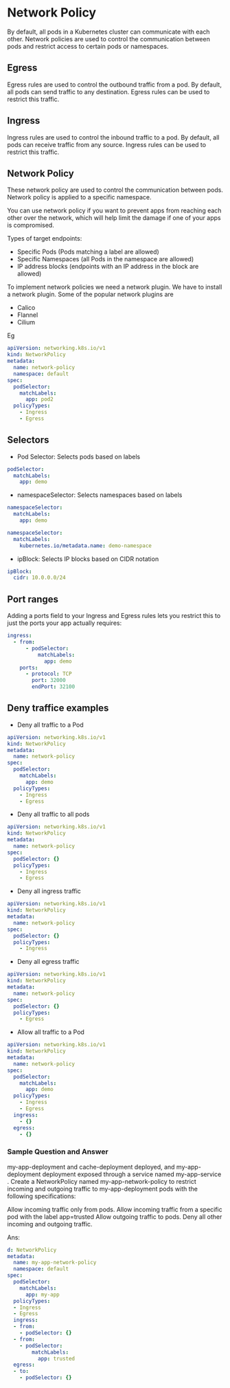 # Network Policy

By default, all pods in a Kubernetes cluster can communicate with each other. Network policies are used to control the communication between pods and restrict access to certain pods or namespaces.

## Egress

Egress rules are used to control the outbound traffic from a pod. By default, all pods can send traffic to any destination. Egress rules can be used to restrict this traffic.

## Ingress

Ingress rules are used to control the inbound traffic to a pod. By default, all pods can receive traffic from any source. Ingress rules can be used to restrict this traffic.

## Network Policy

These network policy are used to control the communication between pods. Network policy is applied to a specific namespace.

You can use network policy if you want to prevent apps from reaching each other over the network, which will help limit the damage if one of your apps is compromised.

Types of target endpoints:

- Specific Pods (Pods matching a label are allowed)
- Specific Namespaces (all Pods in the namespace are allowed)
- IP address blocks (endpoints with an IP address in the block are allowed)

To implement network policies we need a network plugin. We have to install a network plugin. Some of the popular network plugins are 

- Calico
- Flannel
- Cilium

Eg

```yaml
apiVersion: networking.k8s.io/v1
kind: NetworkPolicy
metadata:
  name: network-policy
  namespace: default
spec:
  podSelector:
    matchLabels:
      app: pod2
  policyTypes:
    - Ingress
    - Egress
```

## Selectors

- Pod Selector: Selects pods based on labels 

```yaml
podSelector:
  matchLabels:
    app: demo
```

- namespaceSelector: Selects namespaces based on labels

```yaml
namespaceSelector:
  matchLabels:
    app: demo

namespaceSelector:
  matchLabels:
    kubernetes.io/metadata.name: demo-namespace
```

- ipBlock: Selects IP blocks based on CIDR notation

```yaml
ipBlock:
  cidr: 10.0.0.0/24
```

## Port ranges

Adding a ports field to your Ingress and Egress rules lets you restrict this to just the ports your app actually requires:

```yaml
ingress:
  - from:
      - podSelector:
          matchLabels:
            app: demo
    ports:
      - protocol: TCP
        port: 32000
        endPort: 32100
```

## Deny traffice examples

- Deny all traffic to a Pod

```yaml
apiVersion: networking.k8s.io/v1
kind: NetworkPolicy
metadata:
  name: network-policy
spec:
  podSelector:
    matchLabels:
      app: demo
  policyTypes:
    - Ingress
    - Egress
```

- Deny all traffic to all pods

```yaml
apiVersion: networking.k8s.io/v1
kind: NetworkPolicy
metadata:
  name: network-policy
spec:
  podSelector: {}
  policyTypes:
    - Ingress
    - Egress
```

- Deny all ingress traffic

```yaml
apiVersion: networking.k8s.io/v1
kind: NetworkPolicy
metadata:
  name: network-policy
spec:
  podSelector: {}
  policyTypes:
    - Ingress
```

- Deny all egress traffic

```yaml
apiVersion: networking.k8s.io/v1
kind: NetworkPolicy
metadata:
  name: network-policy
spec:
  podSelector: {}
  policyTypes:
    - Egress
```

- Allow all traffic to a Pod

```yaml
apiVersion: networking.k8s.io/v1
kind: NetworkPolicy
metadata:
  name: network-policy
spec:
  podSelector:
    matchLabels:
      app: demo
  policyTypes:
    - Ingress
    - Egress
  ingress:
    - {}
  egress:
    - {}

``` 

### Sample Question and Answer

my-app-deployment and cache-deployment deployed, and my-app-deployment deployment exposed through a service named my-app-service . Create a NetworkPolicy named my-app-network-policy to restrict incoming and outgoing traffic to my-app-deployment pods with the following specifications:

Allow incoming traffic only from pods.
Allow incoming traffic from a specific pod with the label app=trusted
Allow outgoing traffic to pods.
Deny all other incoming and outgoing traffic.

Ans:

```yaml
d: NetworkPolicy
metadata:
  name: my-app-network-policy
  namespace: default
spec:
  podSelector:
    matchLabels:
      app: my-app
  policyTypes:
  - Ingress
  - Egress
  ingress:
  - from:
    - podSelector: {}
  - from:
    - podSelector:
        matchLabels:
          app: trusted
  egress:
  - to:
    - podSelector: {}
```